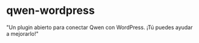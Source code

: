 # qwen-wordpress
"Un plugin abierto para conectar Qwen con WordPress. ¡Tú puedes ayudar a mejorarlo!" 
